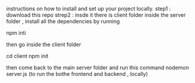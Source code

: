 
 instructions on how to install and set up your project locally.
 step1 : download this repo
 strep2 : insde it there is client folder inside the server folder , install all the dependencies by running 

 npm inti

 then go inside the client folder

 cd client
 npm init

 then come back to the main server folder and run this command
 nodemon server.js (to run the bothe frontend and backend , locally)

